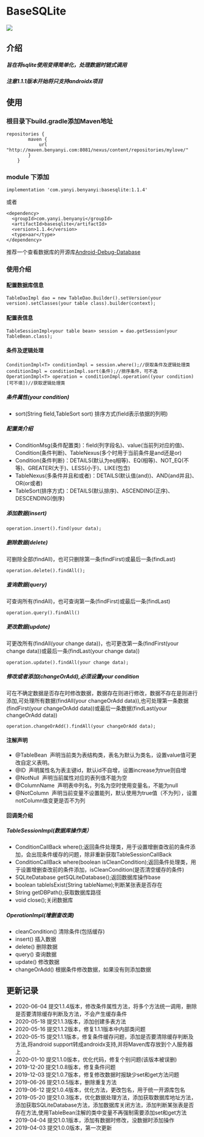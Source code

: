 # BaseSQLite

![](https://img.shields.io/badge/basesqlite-1.1.4-green)

介绍
---
##### 旨在将sqlite使用变得简单化，处理数据时链式调用
##### 注意1.1.1版本开始将只支持androidx项目

使用
---
### 根目录下build.gradle添加Maven地址
~~~
repositories {
        maven {
            url "http://maven.benyanyi.com:8081/nexus/content/repositories/mylove/"
        }
    }
~~~
### module 下添加
~~~
implementation 'com.yanyi.benyanyi:basesqlite:1.1.4'
~~~

或者
~~~
<dependency>
  <groupId>com.yanyi.benyanyi</groupId>
  <artifactId>basesqlite</artifactId>
  <version>1.1.4</version>
  <type>aar</type>
</dependency>
~~~

推荐一个查看数据库的开源库[Android-Debug-Database](https://github.com/amitshekhariitbhu/Android-Debug-Database)<br/>
### 使用介绍
#### 配置数据库信息
~~~
TableDaoImpl dao = new TableDao.Builder().setVersion(your version).setClasses(your table class).builder(context);
~~~
#### 配置表信息
~~~
TableSessionImpl<your table bean> session = dao.getSession(your TableBean.class);
~~~
#### 条件及逻辑处理
~~~
ConditionImpl<T> conditionImpl = session.where();//获取条件及逻辑处理类
conditionImpl = conditionImpl.sort(条件);//排序条件，可不选
OperationImpl<T> operation = conditionImpl.operation((your condition)[可不填])//获取逻辑处理类
~~~
##### 条件属性(your condition)
* sort(String field,TableSort sort) 排序方式(field表示依据的列明)

##### 配置类介绍
* ConditionMsg(条件配置类)：field(列字段名)、value(当前列对应的值)、Condition(条件判断)、TableNexus(多个时用于当前条件是and还是or)
* Condition(条件判断)：DETAILS(默认为eq相等)、EQ(相等)、NOT_EQ(不等)、GREATER(大于)、LESS(小于)、LIKE(包含)
* TableNexus(多条件并且和或者)：DETAILS(默认值(and))、AND(and并且)、OR(or或者)
* TableSort(排序方式)：DETAILS(默认排序)、ASCENDING(正序)、DESCENDING(倒序)

##### 添加数据(insert)
~~~
operation.insert().find(your data);
~~~
##### 删除数据(delete)
可删除全部(findAll)，也可只删除第一条(findFirst)或最后一条(findLast)
~~~
operation.delete().findAll();
~~~
##### 查询数据(query)
可查询所有(findAll)，也可查询第一条(findFirst)或最后一条(findLast)
~~~
operation.query().findAll()
~~~
##### 更改数据(update)
可更改所有(findAll(your change data))，也可更改第一条(findFirst(your change data))或最后一条(findLast(your change data))
~~~
operation.update().findAll(your change data);
~~~
##### 修改或者添加(changeOrAdd),必须设置your condition
可在不确定数据是否存在时修改数据，数据存在则进行修改，数据不存在是则进行添加,可处理所有数据(findAll(your changeOrAdd data)),也可处理第一条数据(findFirst(your changeOrAdd data))或最后一条数据(findLast(your changeOrAdd data))
~~~
operation.changeOrAdd().findAll(your changeOrAdd data);
~~~

#### 注解声明
* @TableBean &nbsp;声明当前类为表结构类，表名为默认为类名，设置value值可更改自定义表明。<!--<br/><font color=#ff0000>**特别注意，使用TableBean注解的类中属性需要添加set和get方法**</font>-->
* @ID &nbsp;声明属性名为表主键id，默认id不自增，设置increase为true则自增
* @NotNull &nbsp;声明当前属性对应的表列值不能为空
* @ColumnName &nbsp;声明表中列名，列名为空时使用变量名，不能为null
* @NotColumn &nbsp;声明当前变量不设置能列，默认使用为true值（不为列），设置notColumn值变更是否不为列


#### 回调类介绍
##### TableSessionImpl<T>(数据库操作类）
* ConditionCallBack<T> where();返回条件处理类，用于设置增删查改前的条件添加，会出现条件缓存的问题，除非重新获取TableSessionCallBack
* ConditionCallBack<T> where(boolean isCleanCondition);返回条件处理类，用于设置增删查改前的条件添加，isCleanCondition(是否清空缓存的条件)
* SQLiteDatabase getSQLiteDatabase();返回数据库操作base
* boolean tableIsExist(String tableName);判断某张表是否存在
* String getDBPath();获取数据库路径
* void close();关闭数据库

##### OperationImpl<T>(增删查改类)
* cleanCondition() 清除条件(包括缓存)
* insert() 插入数据
* delete() 删除数据
* query() 查询数据
* update() 修改数据
* changeOrAdd() 根据条件修改数据，如果没有则添加数据

更新记录
----
* 2020-06-04 提交1.1.4版本，修改条件属性方法，将多个方法统一调用，删除是否要清除缓存判断及方法，不会产生缓存条件
* 2020-05-18 提交1.1.3版本，添加创建多表方法
* 2020-05-16 提交1.1.2版本，修复1.1.1版本中内部类问题
* 2020-05-15 提交1.1.1版本，修复条件缓存问题，添加是否要清除缓存判断及方法,将android support转成androidx支持,并将Maven库存放到个人服务器上
* 2020-01-10 提交1.1.0版本，优化代码，修复个别问题(该版本被误删)
* 2019-12-20 提交1.0.8版本，修复条件问题
* 2019-12-03 提交1.0.7版本，修复修改数据时报缺少set和get方法问题
* 2019-06-26 提交1.0.5版本，删除重复方法
* 2019-06-12 提交1.0.4版本，优化方法，更改包名，用于统一开源库包名
* 2019-05-20 提交1.0.3版本，优化数据处理方法，添加获取数据库地址方法，添加获取SQLiteDatabase方法，添加数据库关闭方法，添加判断某张表是否存在方法,使用TableBean注解的类中变量不再强制需要添加set和get方法
* 2019-04-04 提交1.0.1版本，添加有数据时修改，没数据时添加操作
* 2019-04-03 提交1.0.0版本，第一次更新

<!--#### 下一版本预计添加内容-->
<!--优化条件方法，将条件方法全部归入一个方法中-->

<!--## 联系-->
<!--若在使用过程中出现什么问题，可以联系作者<br/>-->
<!--作者：演绎<br/>-->
<!--QQ：1541612424<br/>-->
<!--email： work@yanyi.red<br/>-->
<!--微信公众号：benyanyi(演绎未来)&nbsp;&nbsp;&nbsp;将会不定期的更新关于android的一些文章-->

<!--生成javadoc 防止混淆 加入  -encoding utf-8 -charset utf-8-->
    

        